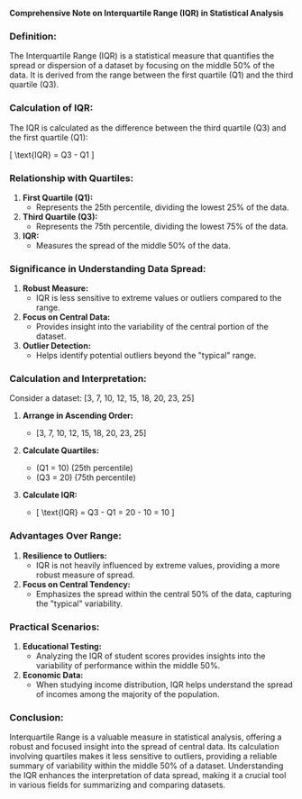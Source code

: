 **Comprehensive Note on Interquartile Range (IQR) in Statistical Analysis**

### Definition:

The Interquartile Range (IQR) is a statistical measure that quantifies the spread or dispersion of a dataset by focusing on the middle 50% of the data. It is derived from the range between the first quartile (Q1) and the third quartile (Q3).

### Calculation of IQR:

The IQR is calculated as the difference between the third quartile (Q3) and the first quartile (Q1):

\[ \text{IQR} = Q3 - Q1 \]

### Relationship with Quartiles:

1. **First Quartile (Q1):**
   - Represents the 25th percentile, dividing the lowest 25% of the data.
2. **Third Quartile (Q3):**
   - Represents the 75th percentile, dividing the lowest 75% of the data.
3. **IQR:**
   - Measures the spread of the middle 50% of the data.

### Significance in Understanding Data Spread:

1. **Robust Measure:**
   - IQR is less sensitive to extreme values or outliers compared to the range.
2. **Focus on Central Data:**
   - Provides insight into the variability of the central portion of the dataset.
3. **Outlier Detection:**
   - Helps identify potential outliers beyond the "typical" range.

### Calculation and Interpretation:

Consider a dataset: \[3, 7, 10, 12, 15, 18, 20, 23, 25\]

1. **Arrange in Ascending Order:**
   - \[3, 7, 10, 12, 15, 18, 20, 23, 25\]

2. **Calculate Quartiles:**
   - \(Q1 = 10\) (25th percentile)
   - \(Q3 = 20\) (75th percentile)

3. **Calculate IQR:**
   - \[ \text{IQR} = Q3 - Q1 = 20 - 10 = 10 \]

### Advantages Over Range:

1. **Resilience to Outliers:**
   - IQR is not heavily influenced by extreme values, providing a more robust measure of spread.
2. **Focus on Central Tendency:**
   - Emphasizes the spread within the central 50% of the data, capturing the "typical" variability.

### Practical Scenarios:

1. **Educational Testing:**
   - Analyzing the IQR of student scores provides insights into the variability of performance within the middle 50%.
2. **Economic Data:**
   - When studying income distribution, IQR helps understand the spread of incomes among the majority of the population.

### Conclusion:

Interquartile Range is a valuable measure in statistical analysis, offering a robust and focused insight into the spread of central data. Its calculation involving quartiles makes it less sensitive to outliers, providing a reliable summary of variability within the middle 50% of a dataset. Understanding the IQR enhances the interpretation of data spread, making it a crucial tool in various fields for summarizing and comparing datasets.